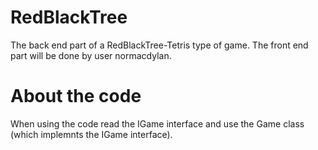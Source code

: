 # RedBlackTree
The back end part of a RedBlackTree-Tetris type of game. The front end part will be done by user normacdylan.

About the code
===
When using the code read the IGame interface and use the Game class (which implemnts the IGame interface).
